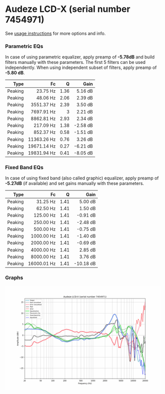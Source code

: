 # Audeze LCD-X (serial number 7454971)
See [usage instructions](https://github.com/jaakkopasanen/AutoEq#usage) for more options and info.

### Parametric EQs
In case of using parametric equalizer, apply preamp of **-5.78dB** and build filters manually
with these parameters. The first 5 filters can be used independently.
When using independent subset of filters, apply preamp of **-5.80 dB**.

| Type    | Fc          |    Q | Gain     |
|--------:|------------:|-----:|---------:|
| Peaking | 23.75 Hz    | 1.36 | 5.16 dB  |
| Peaking | 48.06 Hz    | 2.06 | 2.39 dB  |
| Peaking | 3551.37 Hz  | 2.39 | 3.50 dB  |
| Peaking | 7697.91 Hz  | 3    | 2.21 dB  |
| Peaking | 8862.81 Hz  | 2.93 | 2.34 dB  |
| Peaking | 217.09 Hz   | 1.38 | -2.58 dB |
| Peaking | 852.37 Hz   | 0.58 | -1.51 dB |
| Peaking | 11363.26 Hz | 0.76 | 3.26 dB  |
| Peaking | 19671.14 Hz | 0.27 | -6.21 dB |
| Peaking | 19831.94 Hz | 0.41 | -8.05 dB |

### Fixed Band EQs
In case of using fixed band (also called graphic) equalizer, apply preamp of **-5.27dB**
(if available) and set gains manually with these parameters.

| Type    | Fc          |    Q | Gain      |
|--------:|------------:|-----:|----------:|
| Peaking | 31.25 Hz    | 1.41 | 5.00 dB   |
| Peaking | 62.50 Hz    | 1.41 | 1.50 dB   |
| Peaking | 125.00 Hz   | 1.41 | -0.91 dB  |
| Peaking | 250.00 Hz   | 1.41 | -2.48 dB  |
| Peaking | 500.00 Hz   | 1.41 | -0.75 dB  |
| Peaking | 1000.00 Hz  | 1.41 | -1.40 dB  |
| Peaking | 2000.00 Hz  | 1.41 | -0.69 dB  |
| Peaking | 4000.00 Hz  | 1.41 | 2.85 dB   |
| Peaking | 8000.00 Hz  | 1.41 | 3.76 dB   |
| Peaking | 16000.01 Hz | 1.41 | -10.18 dB |

### Graphs
![](./Audeze%20LCD-X%20(serial%20number%207454971).png)